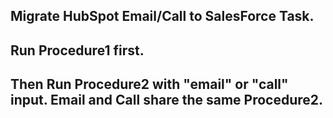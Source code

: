 ## Migrate HubSpot Email/Call to SalesForce Task.
## Run Procedure1 first.
## Then Run Procedure2 with "email" or "call" input. Email and Call share the same Procedure2.
